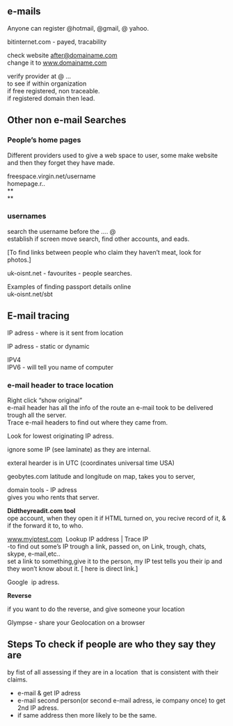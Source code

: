 ## e-mails

Anyone can register @hotmail, @gmail, @ yahoo.  
  
bitinternet.com - payed, tracability  
  
check website after@domainame.com  
change it to www.domainame.com  
  
verify provider at @ …  
to see if within organization  
if free registered, non traceable.  
if registered domain then lead.  


  


## **Other non e-mail Searches**

### **People’s home pages**

Different providers used to give a web space to user, some make website and then they forget they have made.  
  
freespace.virgin.net/username  
homepage.r..  
**  
**

### **usernames**

search the username before the …. @  
establish if screen move search, find other accounts, and eads.  
  
\[To find links between people who claim they haven’t meat, look for photos.\]  
  
uk-oisnt.net - favourites - people searches.  
  
Examples of finding passport details online  
uk-oisnt.net/sbt  


## **E-mail tracing**

IP adress - where is it sent from location  
  
IP adress - static or dynamic  
  
IPV4  
IPV6 - will tell you name of computer  
  


### **e-mail header** to trace location

Right click “show original”  
e-mail header has all the info of the route an e-mail took to be delivered trough all the server.  
Trace e-mail headers to find out where they came from.  
  
Look for lowest originating IP adress.  
  
ignore some IP \(see laminate\) as they are internal.  
  
exteral hearder is in UTC \(coordinates universal time USA\)  
  
geobytes.com latitude and longitude on map, takes you to server,  
  
domain tools - IP adress  
gives you who rents that server.  
  
  
**Didtheyreadit.com tool**  
ope account, when they open it if HTML turned on, you recive record of it, & if the forward it to, to who.  
  
www.myiptest.com  Lookup IP address \| Trace IP  
-to find out some’s IP trough a link, passed on, on Link, trough, chats, skype, e-mail,etc..  
set a link to something,give it to the person, my IP test tells you their ip and they won’t know about it. \[ here is direct link.\]  
  
Google  ip adress.

  


**Reverse**

if you want to do the reverse, and give someone your location 

Glympse - share your Geolocation on a browser

  


  


## **Steps To check if people are who they say they are**

by fist of all assessing if they are in a location  that is consistent with their claims.

  
- e-mail & get IP adress  
- e-mail second person\(or second e-mail adress, ie company once\) to get 2nd IP adress.  
- if same address then more likely to be the same.

  


  


  


  


